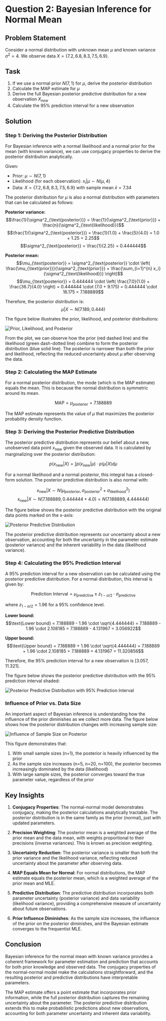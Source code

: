  # Question 2: Bayesian Inference for Normal Mean

## Problem Statement
Consider a normal distribution with unknown mean $\mu$ and known variance $\sigma^2 = 4$. We observe data $X = \{7.2, 6.8, 8.3, 7.5, 6.9\}$.

## Task
1. If we use a normal prior $N(7, 1)$ for $\mu$, derive the posterior distribution
2. Calculate the MAP estimate for $\mu$
3. Derive the full Bayesian posterior predictive distribution for a new observation $X_{new}$
4. Calculate the 95% prediction interval for a new observation

## Solution

### Step 1: Deriving the Posterior Distribution

For Bayesian inference with a normal likelihood and a normal prior for the mean (with known variance), we can use conjugacy properties to derive the posterior distribution analytically.

Given:
- Prior: $\mu \sim N(7, 1)$
- Likelihood (for each observation): $x_i | \mu \sim N(\mu, 4)$
- Data: $X = \{7.2, 6.8, 8.3, 7.5, 6.9\}$ with sample mean $\bar{x} = 7.34$

The posterior distribution for $\mu$ is also a normal distribution with parameters that can be calculated as follows:

**Posterior variance:**
$$\frac{1}{\sigma^2_{\text{posterior}}} = \frac{1}{\sigma^2_{\text{prior}}} + \frac{n}{\sigma^2_{\text{likelihood}}}$$
$$\frac{1}{\sigma^2_{\text{posterior}}} = \frac{1}{1.0} + \frac{5}{4.0} = 1.0 + 1.25 = 2.25$$
$$\sigma^2_{\text{posterior}} = \frac{1}{2.25} = 0.444444$$

**Posterior mean:**
$$\mu_{\text{posterior}} = \sigma^2_{\text{posterior}} \cdot \left( \frac{\mu_{\text{prior}}}{\sigma^2_{\text{prior}}} + \frac{\sum_{i=1}^{n} x_i}{\sigma^2_{\text{likelihood}}} \right)$$
$$\mu_{\text{posterior}} = 0.444444 \cdot \left( \frac{7.0}{1.0} + \frac{36.7}{4.0} \right) = 0.444444 \cdot (7.0 + 9.175) = 0.444444 \cdot 16.175 = 7.188889$$

Therefore, the posterior distribution is:
$$\mu | X \sim N(7.189, 0.444)$$

The figure below illustrates the prior, likelihood, and posterior distributions:

![Prior, Likelihood, and Posterior](../Images/L2_7_Quiz_2/prior_likelihood_posterior.png)

From the plot, we can observe how the prior (red dashed line) and the likelihood (green dash-dotted line) combine to form the posterior distribution (blue solid line). The posterior is narrower than both the prior and likelihood, reflecting the reduced uncertainty about $\mu$ after observing the data.

### Step 2: Calculating the MAP Estimate

For a normal posterior distribution, the mode (which is the MAP estimate) equals the mean. This is because the normal distribution is symmetric around its mean.

$$\text{MAP} = \mu_{\text{posterior}} = 7.188889$$

The MAP estimate represents the value of $\mu$ that maximizes the posterior probability density function.

### Step 3: Deriving the Posterior Predictive Distribution

The posterior predictive distribution represents our belief about a new, unobserved data point $x_{\text{new}}$ given the observed data. It is calculated by marginalizing over the posterior distribution:

$$p(x_{\text{new}} | X) = \int p(x_{\text{new}} | \mu) \cdot p(\mu | X) d\mu$$

For a normal likelihood and a normal posterior, this integral has a closed-form solution. The posterior predictive distribution is also normal with:

$$x_{\text{new}} | X \sim N(\mu_{\text{posterior}}, \sigma^2_{\text{posterior}} + \sigma^2_{\text{likelihood}})$$
$$x_{\text{new}} | X \sim N(7.188889, 0.444444 + 4.0) = N(7.188889, 4.444444)$$

The figure below shows the posterior predictive distribution with the original data points marked on the x-axis:

![Posterior Predictive Distribution](../Images/L2_7_Quiz_2/posterior_predictive.png)

The posterior predictive distribution represents our uncertainty about a new observation, accounting for both the uncertainty in the parameter estimate (posterior variance) and the inherent variability in the data (likelihood variance).

### Step 4: Calculating the 95% Prediction Interval

A 95% prediction interval for a new observation can be calculated using the posterior predictive distribution. For a normal distribution, this interval is given by:

$$\text{Prediction Interval} = \mu_{\text{predictive}} \pm z_{1-\alpha/2} \cdot \sigma_{\text{predictive}}$$

where $z_{1-\alpha/2} = 1.96$ for a 95% confidence level.

**Lower bound:**
$$\text{Lower bound} = 7.188889 - 1.96 \cdot \sqrt{4.444444} = 7.188889 - 1.96 \cdot 2.108185 = 7.188889 - 4.131967 = 3.056922$$

**Upper bound:**
$$\text{Upper bound} = 7.188889 + 1.96 \cdot \sqrt{4.444444} = 7.188889 + 1.96 \cdot 2.108185 = 7.188889 + 4.131967 = 11.320856$$

Therefore, the 95% prediction interval for a new observation is $[3.057, 11.321]$.

The figure below shows the posterior predictive distribution with the 95% prediction interval shaded:

![Posterior Predictive Distribution with 95% Prediction Interval](../Images/L2_7_Quiz_2/prediction_interval.png)

### Influence of Prior vs. Data Size

An important aspect of Bayesian inference is understanding how the influence of the prior diminishes as we collect more data. The figure below shows how the posterior distribution changes with increasing sample size:

![Influence of Sample Size on Posterior](../Images/L2_7_Quiz_2/prior_influence.png)

This figure demonstrates that:
1. With small sample sizes (n=1), the posterior is heavily influenced by the prior
2. As the sample size increases (n=5, n=20, n=100), the posterior becomes increasingly dominated by the data (likelihood)
3. With large sample sizes, the posterior converges toward the true parameter value, regardless of the prior

## Key Insights

1. **Conjugacy Properties**: The normal-normal model demonstrates conjugacy, making the posterior calculations analytically tractable. The posterior distribution is in the same family as the prior (normal), just with updated parameters.

2. **Precision Weighting**: The posterior mean is a weighted average of the prior mean and the data mean, with weights proportional to their precisions (inverse variances). This is known as precision weighting.

3. **Uncertainty Reduction**: The posterior variance is smaller than both the prior variance and the likelihood variance, reflecting reduced uncertainty about the parameter after observing data.

4. **MAP Equals Mean for Normal**: For normal distributions, the MAP estimate equals the posterior mean, which is a weighted average of the prior mean and MLE.

5. **Predictive Distribution**: The predictive distribution incorporates both parameter uncertainty (posterior variance) and data variability (likelihood variance), providing a comprehensive measure of uncertainty about future observations.

6. **Prior Influence Diminishes**: As the sample size increases, the influence of the prior on the posterior diminishes, and the Bayesian estimate converges to the frequentist MLE.

## Conclusion

Bayesian inference for the normal mean with known variance provides a coherent framework for parameter estimation and prediction that accounts for both prior knowledge and observed data. The conjugacy properties of the normal-normal model make the calculations straightforward, and the resulting posterior and predictive distributions have interpretable parameters.

The MAP estimate offers a point estimate that incorporates prior information, while the full posterior distribution captures the remaining uncertainty about the parameter. The posterior predictive distribution extends this to make probabilistic predictions about new observations, accounting for both parameter uncertainty and inherent data variability.